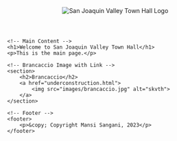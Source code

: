 <!DOCTYPE html>
<html lang="en">
<head>
    <meta charset="UTF-8">
    <meta name="viewport" content="width=device-width, initial-scale=1.0">
    <title>San Joaquin Valley Town Hall</title>
    <!-- Link to external CSS file -->
    <link rel="stylesheet" href="styles/style.css">
</head>
<body>
    <!-- Logo -->
    <header>
        <!-- Update the src to point to the new logo -->
        <img src="images/sjvt-logo.png" alt="San Joaquin Valley Town Hall Logo" id="logo">
    </header>

    <!-- Main Content -->
    <h1>Welcome to San Joaquin Valley Town Hall</h1>
    <p>This is the main page.</p>

    <!-- Brancaccio Image with Link -->
    <section>
        <h2>Brancaccio</h2>
        <a href="underconstruction.html">
            <img src="images/brancaccio.jpg" alt="skvth">
        </a>
    </section>

    <!-- Footer -->
    <footer>
        <p>&copy; Copyright Mansi Sangani, 2023</p>
    </footer>
</body>
</html>
